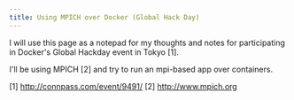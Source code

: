 ```yaml
---
title: Using MPICH over Docker (Global Hack Day)
---
```


I will use this page as a notepad for my thoughts and notes for participating in
Docker's Global Hackday event in Tokyo [1].


I'll be using MPICH [2] and try to run an mpi-based app over containers.

[1] http://connpass.com/event/9491/
[2] http://www.mpich.org
